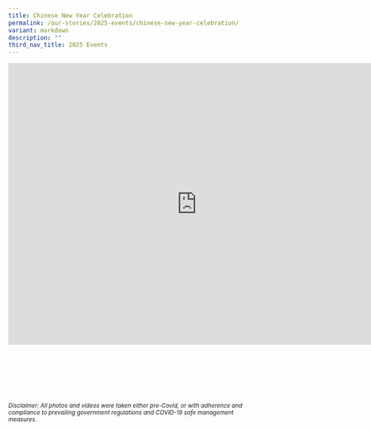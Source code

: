 ```yaml
---
title: Chinese New Year Celebration
permalink: /our-stories/2025-events/chinese-new-year-celebration/
variant: markdown
description: ""
third_nav_title: 2025 Events
---
```

<iframe allowfullscreen="true" height="569" width="760" frameborder="0" src="https://docs.google.com/presentation/d/e/2PACX-1vQs_Mf7YflDq3NJDOMOY10U-kEpAmLfz6rfVWQQI5apwcwS_vPBIHP0BiT23zwc2bfdEdVyk6SvmnQn/embed?start=true&amp;loop=true&amp;delayms=3000"></iframe>


<br><br><br><br><br><br>
<sup>_Disclaimer: All photos and videos were taken either pre-Covid, or with adherence and compliance to prevailing government regulations and COVID-19 safe management measures._</sup>